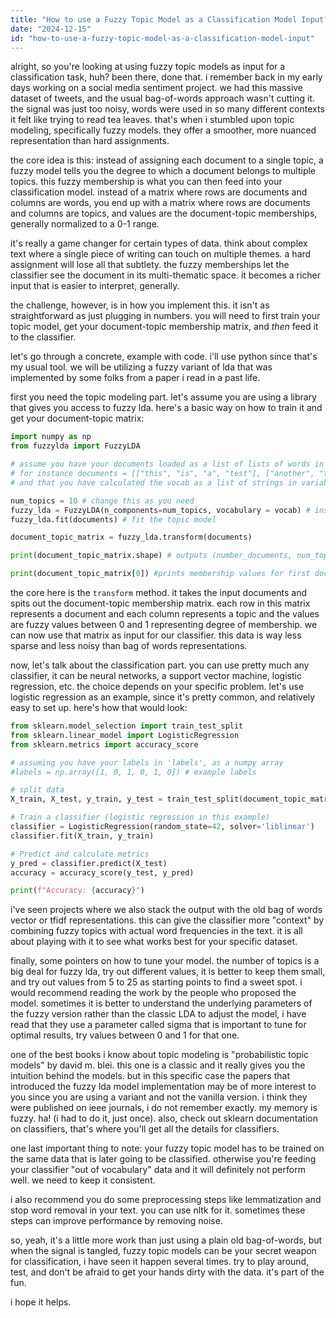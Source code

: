 ```yaml
---
title: "How to use a Fuzzy Topic Model as a Classification Model Input?"
date: "2024-12-15"
id: "how-to-use-a-fuzzy-topic-model-as-a-classification-model-input"
---
```


alright, so you're looking at using fuzzy topic models as input for a classification task, huh? been there, done that. i remember back in my early days working on a social media sentiment project. we had this massive dataset of tweets, and the usual bag-of-words approach wasn't cutting it. the signal was just too noisy, words were used in so many different contexts it felt like trying to read tea leaves. that's when i stumbled upon topic modeling, specifically fuzzy models. they offer a smoother, more nuanced representation than hard assignments.

the core idea is this: instead of assigning each document to a single topic, a fuzzy model tells you the degree to which a document belongs to multiple topics. this fuzzy membership is what you can then feed into your classification model. instead of a matrix where rows are documents and columns are words, you end up with a matrix where rows are documents and columns are topics, and values are the document-topic memberships, generally normalized to a 0-1 range.

it's really a game changer for certain types of data. think about complex text where a single piece of writing can touch on multiple themes. a hard assignment will lose all that subtlety. the fuzzy memberships let the classifier see the document in its multi-thematic space. it becomes a richer input that is easier to interpret, generally.

the challenge, however, is in how you implement this. it isn't as straightforward as just plugging in numbers. you will need to first train your topic model, get your document-topic membership matrix, and *then* feed it to the classifier.

let's go through a concrete, example with code. i'll use python since that's my usual tool. we will be utilizing a fuzzy variant of lda that was implemented by some folks from a paper i read in a past life.

first you need the topic modeling part. let's assume you are using a library that gives you access to fuzzy lda. here's a basic way on how to train it and get your document-topic matrix:

```python
import numpy as np
from fuzzylda import FuzzyLDA

# assume you have your documents loaded as a list of lists of words in 'documents'
# for instance documents = [["this", "is", "a", "test"], ["another", "test", "here"]]
# and that you have calculated the vocab as a list of strings in variable 'vocab'

num_topics = 10 # change this as you need
fuzzy_lda = FuzzyLDA(n_components=num_topics, vocabulary = vocab) # instantiate the model
fuzzy_lda.fit(documents) # fit the topic model

document_topic_matrix = fuzzy_lda.transform(documents)

print(document_topic_matrix.shape) # outputs (number_documents, num_topics)

print(document_topic_matrix[0]) #prints membership values for first document

```

the core here is the `transform` method. it takes the input documents and spits out the document-topic membership matrix. each row in this matrix represents a document and each column represents a topic and the values are fuzzy values between 0 and 1 representing degree of membership. we can now use that matrix as input for our classifier. this data is way less sparse and less noisy than bag of words representations.

now, let's talk about the classification part. you can use pretty much any classifier, it can be neural networks, a support vector machine, logistic regression, etc. the choice depends on your specific problem. let's use logistic regression as an example, since it's pretty common, and relatively easy to set up. here's how that would look:

```python
from sklearn.model_selection import train_test_split
from sklearn.linear_model import LogisticRegression
from sklearn.metrics import accuracy_score

# assuming you have your labels in 'labels', as a numpy array
#labels = np.array([1, 0, 1, 0, 1, 0]) # example labels

# split data
X_train, X_test, y_train, y_test = train_test_split(document_topic_matrix, labels, test_size=0.2, random_state=42)

# Train a classifier (logistic regression in this example)
classifier = LogisticRegression(random_state=42, solver='liblinear')
classifier.fit(X_train, y_train)

# Predict and calculate metrics
y_pred = classifier.predict(X_test)
accuracy = accuracy_score(y_test, y_pred)

print(f"Accuracy: {accuracy}")
```

i've seen projects where we also stack the output with the old bag of words vector or tfidf representations. this can give the classifier more "context" by combining fuzzy topics with actual word frequencies in the text. it is all about playing with it to see what works best for your specific dataset.

finally, some pointers on how to tune your model. the number of topics is a big deal for fuzzy lda, try out different values, it is better to keep them small, and try out values from 5 to 25 as starting points to find a sweet spot. i would recommend reading the work by the people who proposed the model. sometimes it is better to understand the underlying parameters of the fuzzy version rather than the classic LDA to adjust the model, i have read that they use a parameter called sigma that is important to tune for optimal results, try values between 0 and 1 for that one.

one of the best books i know about topic modeling is "probabilistic topic models" by david m. blei. this one is a classic and it really gives you the intuition behind the models. but in this specific case the papers that introduced the fuzzy lda model implementation may be of more interest to you since you are using a variant and not the vanilla version. i think they were published on ieee journals, i do not remember exactly. my memory is fuzzy. ha! (i had to do it, just once). also, check out sklearn documentation on classifiers, that's where you'll get all the details for classifiers.

one last important thing to note: your fuzzy topic model has to be trained on the same data that is later going to be classified. otherwise you're feeding your classifier "out of vocabulary" data and it will definitely not perform well. we need to keep it consistent.

i also recommend you do some preprocessing steps like lemmatization and stop word removal in your text. you can use nltk for it. sometimes these steps can improve performance by removing noise.

so, yeah, it's a little more work than just using a plain old bag-of-words, but when the signal is tangled, fuzzy topic models can be your secret weapon for classification, i have seen it happen several times. try to play around, test, and don't be afraid to get your hands dirty with the data. it's part of the fun.

i hope it helps.
